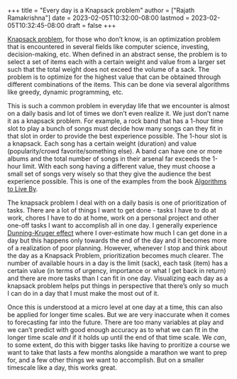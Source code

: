 +++
title = "Every day is a Knapsack problem"
author = ["Rajath Ramakrishna"]
date = 2023-02-05T10:32:00-08:00
lastmod = 2023-02-05T10:32:45-08:00
draft = false
+++

[Knapsack problem](https://en.wikipedia.org/wiki/Knapsack_problem), for those who don’t know, is an optimization problem that is encountered in several fields like computer science, investing, decision-making, etc. When defined in an abstract sense, the problem is to select a set of items each with a certain weight and value from a larger set such that the total weight does not exceed the volume of a sack. The problem is to optimize for the highest value that can be obtained through different combinations of the items. This can be done via several algorithms like greedy, dynamic programming, etc.

This is such a common problem in everyday life that we encounter is almost on a daily basis and lot of times we don’t even realize it. We just don’t name it as a knapsack problem. For example, a rock band that has a 1-hour time slot to play a bunch of songs must decide how many songs can they fit in that slot in order to provide the best experience possible. The 1-hour slot is a knapsack. Each song has a certain weight (duration) and value (popularity/crowd favorite/something else). A band can have one or more albums and the total number of songs in their arsenal far exceeds the 1-hour limit. With each song having a different value, they must choose a small set of songs very wisely so that they give the audience the best experience possible. This is one of the examples from the book [Algorithms to Live By](https://www.amazon.com/Algorithms-Live-Computer-Science-Decisions/dp/1627790365).

The knapsack problem I deal with on a daily basis is one of prioritization of tasks. There are a lot of things I want to get done - tasks I have to do at work, chores I have to do at home, work on a personal project and other one-off tasks I want to accomplish all in one day. I generally experience [Dunning-Kruger effect](https://en.wikipedia.org/wiki/Dunning%E2%80%93Kruger_effect) where I over-estimate how much I can get done in a day but this happens only towards the end of the day and it becomes more of a realization of poor planning. However, whenever I stop and think about the day as a Knapsack Problem, prioritization becomes much clearer. The number of available hours in a day is the limit (sack), each task (item) has a certain value (in terms of urgency, importance or what I get back in return) and there are more tasks than I can fit in one day. Visualizing each day as a knapsack problem helps put things in perspective that there’s only so much I can do in a day that I must make the most out of it.

Once this is understood at a micro level at one day at a time, this can also be applied for longer time scales. But we are very inaccurate when it comes to forecasting far into the future. There are too many variables at play and we can’t predict with good enough accuracy as to what we can fit in the longer time scale _and_ if it holds up until the end of that time scale. We _can_, to some extent, do this with bigger tasks like having to proritize a course we want to take that lasts a few months alongside a marathon we want to prep for, and a few other things we want to accomplish. But on a smaller timescale like a day, this works great.
